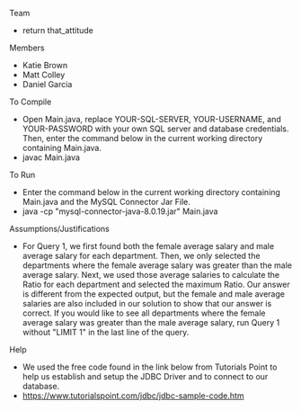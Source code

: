 Team
- return that_attitude

Members
- Katie Brown
- Matt Colley
- Daniel Garcia

To Compile
- Open Main.java, replace YOUR-SQL-SERVER, YOUR-USERNAME, and YOUR-PASSWORD with your own SQL server and database credentials. Then, enter the command below in the current working directory containing Main.java.
- javac Main.java

To Run
- Enter the command below in the current working directory containing Main.java and the MySQL Connector Jar File.
- java -cp "mysql-connector-java-8.0.19.jar" Main.java

Assumptions/Justifications
- For Query 1, we first found both the female average salary and male average salary for each department. Then, we only selected the departments where the female average salary was greater than the male average salary. Next, we used those average salaries to calculate the Ratio for each department and selected the maximum Ratio. Our answer is different from the expected output, but the female and male average salaries are also included in our solution to show that our answer is correct. If you would like to see all departments where the female average salary was greater than the male average salary, run Query 1 without "LIMIT 1" in the last line of the query.

Help
- We used the free code found in the link below from Tutorials Point to help us establish and setup the JDBC Driver and to connect to our database.
- https://www.tutorialspoint.com/jdbc/jdbc-sample-code.htm
